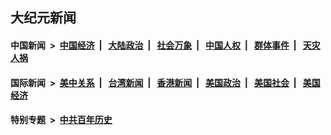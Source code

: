 ## 大纪元新闻

#### 中国新闻 &nbsp;>&nbsp; [中国经济](indexes/ncid283/README.md?10200445) &nbsp;| &nbsp; [大陆政治](indexes/ncid277/README.md?10200445) &nbsp;| &nbsp; [社会万象](indexes/ncid282/README.md?10200445) &nbsp;| &nbsp; [中国人权](indexes/ncid278/README.md?10200445) &nbsp;| &nbsp; [群体事件](indexes/ncid279/README.md?10200445) &nbsp;| &nbsp; [天灾人祸](indexes/ncid280/README.md?10200445)

#### 国际新闻 &nbsp;>&nbsp; [美中关系](indexes/nf1412576/README.md?10200445) &nbsp;| &nbsp; [台湾新闻](indexes/ncid1349361/README.md?10200445) &nbsp;| &nbsp; [香港新闻](indexes/ncid1349362/README.md?10200445) &nbsp;| &nbsp; [美国政治](indexes/ncid1078159/README.md?10200445) &nbsp;| &nbsp; [美国社会](indexes/ncid1078160/README.md?10200445) &nbsp;| &nbsp; [美国经济](indexes/ncid1078158/README.md?10200445)

#### 特别专题 &nbsp;>&nbsp; [中共百年历史](https://github.com/easy2view/epoch-special/blob/master/README.md?10200445)  
